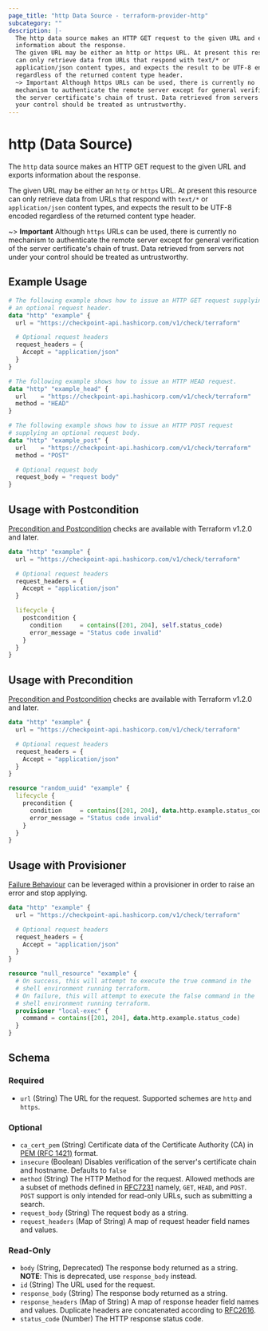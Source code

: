 ```yaml
---
page_title: "http Data Source - terraform-provider-http"
subcategory: ""
description: |-
  The http data source makes an HTTP GET request to the given URL and exports
  information about the response.
  The given URL may be either an http or https URL. At present this resource
  can only retrieve data from URLs that respond with text/* or
  application/json content types, and expects the result to be UTF-8 encoded
  regardless of the returned content type header.
  ~> Important Although https URLs can be used, there is currently no
  mechanism to authenticate the remote server except for general verification of
  the server certificate's chain of trust. Data retrieved from servers not under
  your control should be treated as untrustworthy.
---
```


# http (Data Source)

The `http` data source makes an HTTP GET request to the given URL and exports
information about the response.

The given URL may be either an `http` or `https` URL. At present this resource
can only retrieve data from URLs that respond with `text/*` or
`application/json` content types, and expects the result to be UTF-8 encoded
regardless of the returned content type header.

~> **Important** Although `https` URLs can be used, there is currently no
mechanism to authenticate the remote server except for general verification of
the server certificate's chain of trust. Data retrieved from servers not under
your control should be treated as untrustworthy.

## Example Usage

```terraform
# The following example shows how to issue an HTTP GET request supplying
# an optional request header.
data "http" "example" {
  url = "https://checkpoint-api.hashicorp.com/v1/check/terraform"

  # Optional request headers
  request_headers = {
    Accept = "application/json"
  }
}

# The following example shows how to issue an HTTP HEAD request.
data "http" "example_head" {
  url    = "https://checkpoint-api.hashicorp.com/v1/check/terraform"
  method = "HEAD"
}

# The following example shows how to issue an HTTP POST request
# supplying an optional request body.
data "http" "example_post" {
  url    = "https://checkpoint-api.hashicorp.com/v1/check/terraform"
  method = "POST"

  # Optional request body
  request_body = "request body"
}
```

## Usage with Postcondition

[Precondition and Postcondition](https://www.terraform.io/language/expressions/custom-conditions)
checks are available with Terraform v1.2.0 and later.

```terraform
data "http" "example" {
  url = "https://checkpoint-api.hashicorp.com/v1/check/terraform"

  # Optional request headers
  request_headers = {
    Accept = "application/json"
  }

  lifecycle {
    postcondition {
      condition     = contains([201, 204], self.status_code)
      error_message = "Status code invalid"
    }
  }
}
```

## Usage with Precondition

[Precondition and Postcondition](https://www.terraform.io/language/expressions/custom-conditions)
checks are available with Terraform v1.2.0 and later.

```terraform
data "http" "example" {
  url = "https://checkpoint-api.hashicorp.com/v1/check/terraform"

  # Optional request headers
  request_headers = {
    Accept = "application/json"
  }
}

resource "random_uuid" "example" {
  lifecycle {
    precondition {
      condition     = contains([201, 204], data.http.example.status_code)
      error_message = "Status code invalid"
    }
  }
}
```

## Usage with Provisioner

[Failure Behaviour](https://www.terraform.io/language/resources/provisioners/syntax#failure-behavior)
can be leveraged within a provisioner in order to raise an error and stop applying.

```terraform
data "http" "example" {
  url = "https://checkpoint-api.hashicorp.com/v1/check/terraform"

  # Optional request headers
  request_headers = {
    Accept = "application/json"
  }
}

resource "null_resource" "example" {
  # On success, this will attempt to execute the true command in the
  # shell environment running terraform.
  # On failure, this will attempt to execute the false command in the
  # shell environment running terraform.
  provisioner "local-exec" {
    command = contains([201, 204], data.http.example.status_code)
  }
}
```

<!-- schema generated by tfplugindocs -->
## Schema

### Required

- `url` (String) The URL for the request. Supported schemes are `http` and `https`.

### Optional

- `ca_cert_pem` (String) Certificate data of the Certificate Authority (CA) in [PEM (RFC 1421)](https://datatracker.ietf.org/doc/html/rfc1421) format.
- `insecure` (Boolean) Disables verification of the server's certificate chain and hostname. Defaults to `false`
- `method` (String) The HTTP Method for the request. Allowed methods are a subset of methods defined in [RFC7231](https://datatracker.ietf.org/doc/html/rfc7231#section-4.3) namely, `GET`, `HEAD`, and `POST`. `POST` support is only intended for read-only URLs, such as submitting a search.
- `request_body` (String) The request body as a string.
- `request_headers` (Map of String) A map of request header field names and values.

### Read-Only

- `body` (String, Deprecated) The response body returned as a string. **NOTE**: This is deprecated, use `response_body` instead.
- `id` (String) The URL used for the request.
- `response_body` (String) The response body returned as a string.
- `response_headers` (Map of String) A map of response header field names and values. Duplicate headers are concatenated according to [RFC2616](https://www.w3.org/Protocols/rfc2616/rfc2616-sec4.html#sec4.2).
- `status_code` (Number) The HTTP response status code.